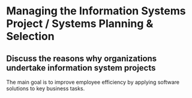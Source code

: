 # Managing the Information Systems Project / Systems Planning & Selection

##  Discuss the reasons why organizations undertake information system projects
The main goal is to improve employee efficiency by applying software solutions to key business tasks.
